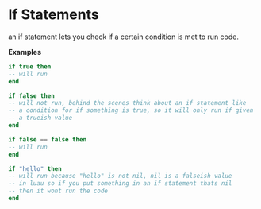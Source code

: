 # If Statements
an if statement lets you check if a certain condition is met to run code.

**Examples**

```lua
if true then
-- will run
end

if false then
-- will not run, behind the scenes think about an if statement like
-- a condition for if something is true, so it will only run if given
-- a trueish value
end

if false == false then
-- will run
end

if "hello" then
-- will run because "hello" is not nil, nil is a falseish value
-- in luau so if you put something in an if statement thats nil
-- then it wont run the code
end
```
